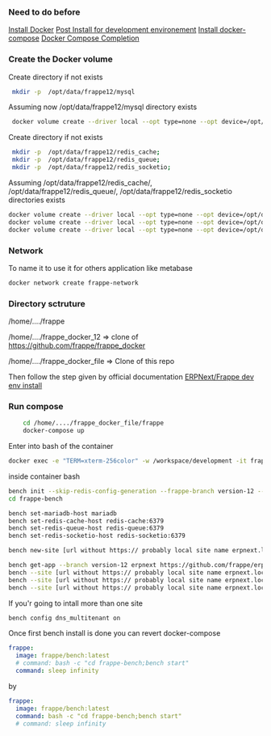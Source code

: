 ### Need to do before

[Install Docker](https://docs.docker.com/engine/install/ubuntu/)
[Post Install for development environement](https://docs.docker.com/engine/install/linux-postinstall/)
[Install docker-compose](https://docs.docker.com/compose/install/)
[Docker Compose Completion](https://docs.docker.com/compose/completion/)

### Create the Docker volume

Create directory if not exists

```sh
 mkdir -p  /opt/data/frappe12/mysql
```

Assuming now /opt/data/frappe12/mysql directory exists

```sh
 docker volume create --driver local --opt type=none --opt device=/opt/data/frappe12/mysql --opt o=bind frappe12-mariadb-vol
```

Create directory if not exists

```sh
 mkdir -p  /opt/data/frappe12/redis_cache;
 mkdir -p  /opt/data/frappe12/redis_queue;
 mkdir -p  /opt/data/frappe12/redis_socketio; 
```

Assuming /opt/data/frappe12/redis_cache/, /opt/data/frappe12/redis_queue/, /opt/data/frappe12/redis_socketio directories
exists

```sh
docker volume create --driver local --opt type=none --opt device=/opt/data/frappe12/redis_cache --opt o=bind frappe12-redis-cache-data;
docker volume create --driver local --opt type=none --opt device=/opt/data/frappe12/redis_queue --opt o=bind frappe12-redis-queue-data;
docker volume create --driver local --opt type=none --opt device=/opt/data/frappe12/redis_socketio --opt o=bind frappe12-redis-socketio-data;
```

### Network

To name it to use it for others application like metabase

```sh
docker network create frappe-network
```

### Directory sctruture

/home/..../frappe

/home/..../frappe_docker_12 => clone of https://github.com/frappe/frappe_docker

/home/..../frappe_docker_file => Clone of this repo

Then follow the step given by official documentation
[ERPNext/Frappe dev env install](https://github.com/frappe/frappe_docker/tree/develop/development)

### Run compose

```sh
    cd /home/..../frappe_docker_file/frappe
    docker-compose up
```

Enter into bash of the container

```sh
docker exec -e "TERM=xterm-256color" -w /workspace/development -it frappe12_frappe_1 bash
```

inside container bash

```sh
bench init --skip-redis-config-generation --frappe-branch version-12 --python python3.7 frappe-bench
cd frappe-bench

bench set-mariadb-host mariadb
bench set-redis-cache-host redis-cache:6379
bench set-redis-queue-host redis-queue:6379
bench set-redis-socketio-host redis-socketio:6379

bench new-site [url without https:// probably local site name erpnext.local manage into /etc/hosts for local dev env] --mariadb-root-password 123 --admin-password admin --no-mariadb-socket --db-name [dbname]

bench get-app --branch version-12 erpnext https://github.com/frappe/erpnext.git
bench --site [url without https:// probably local site name erpnext.local manage into /etc/hosts for local dev env] install-app erpnext
bench --site [url without https:// probably local site name erpnext.local manage into /etc/hosts for local dev env] set-config developer_mode 1
bench --site [url without https:// probably local site name erpnext.local manage into /etc/hosts for local dev env] clear-cache
```

If you'r going to intall more than one site

```sh
bench config dns_multitenant on
```

Once first bench install is done you can revert docker-compose

```yaml
frappe:
  image: frappe/bench:latest
  # command: bash -c "cd frappe-bench;bench start"
  command: sleep infinity
```

by

```yaml
frappe:
  image: frappe/bench:latest
  command: bash -c "cd frappe-bench;bench start"
  # command: sleep infinity
```
